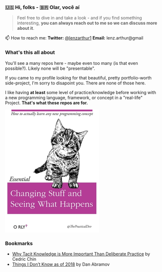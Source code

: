 ### 🇺🇸 Hi, folks - 🇧🇷 Olar, você aí

> Feel free to dive in and take a look - and if you find something interesting, **you can always reach out to me so we can discuss more about it**.

📫 How to reach me:
**Twitter:** [@lenzarthur1](https://twitter.com/lenzarthur1)
**Email:** lenz.arthur@gmail

### What's this all about
You'll see a many repos here - maybe even too many (is that even possible?). Likely none will be "presentable".

If you came to my profile looking for that beautiful, pretty portfolio-worth side-project, I'm sorry to disapoint you. There are none of those here.

I like having **at least** some level of practice/knowledge before working with a new programming language, framework, or concept in a "real-life" Project. **That's what these repos are for.**

![credits-to-the-practical-dev](https://github.com/Turao/Turao/blob/master/credits-to-thepracticaldev-small.jpg)

### Bookmarks
- [Why Tacit Knowledge is More Important Than Deliberate Practice](https://commoncog.com/blog/tacit-knowledge-is-a-real-thing/) by Cedric Chin
- [Things I Don’t Know as of 2018](https://overreacted.io/things-i-dont-know-as-of-2018/) by Dan Abramov

